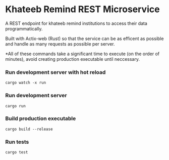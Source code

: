 # Khateeb Remind REST Microservice

A REST endpoint for khateeb remind institutions to access their data programmatically.

Built with Actix-web (Rust) so that the service can be as efficent as possible and handle as many requests as possible per server.

*All of these commands take a significant time to execute (on the order of minutes), avoid creating production executable until neccessary.

### Run development server with hot reload
```
cargo watch -x run
```

### Run development server
```
cargo run
```

### Build production executable
```
cargo build --release
```

### Run tests
```
cargo test
```